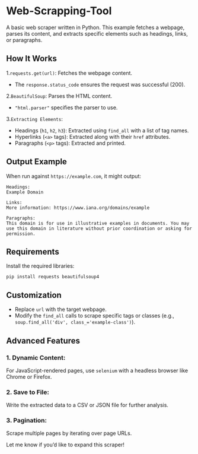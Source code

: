 # Web-Scrapping-Tool

A basic web scraper written in Python. This example fetches a webpage, parses its content, and extracts specific elements such as headings, links, or paragraphs. 

## How It Works

1.`requests.get(url)`: Fetches the webpage content.
    
  * The `response.status_code` ensures the request was successful (200).
    
2.`BeautifulSoup`: Parses the HTML content.
      
  * `"html.parser"` specifies the parser to use.
    
3.`Extracting Elements`:
  * Headings (`h1`, `h2`, `h3`):
         Extracted using `find_all` with a list of tag names.
  * Hyperlinks (`<a>` tags):
        Extracted along with their `href` attributes.
  * Paragraphs (`<p>` tags):
        Extracted and printed.

## Output Example

When run against `https://example.com`, it might output:
```
Headings:
Example Domain

Links:
More information: https://www.iana.org/domains/example

Paragraphs:
This domain is for use in illustrative examples in documents. You may use this domain in literature without prior coordination or asking for permission.
```

## Requirements

Install the required libraries:
```
pip install requests beautifulsoup4
```

## Customization
  * Replace `url` with the target webpage.
  * Modify the `find_all` calls to scrape specific tags or classes (e.g., `soup.find_all('div', class_='example-class')`).

## Advanced Features
 ### 1. Dynamic Content: 
   For JavaScript-rendered pages, use `selenium` with a headless browser like Chrome or Firefox.
 ### 2. Save to File: 
   Write the extracted data to a CSV or JSON file for further analysis.
 ### 3. Pagination: 
   Scrape multiple pages by iterating over page URLs.

Let me know if you’d like to expand this scraper!
